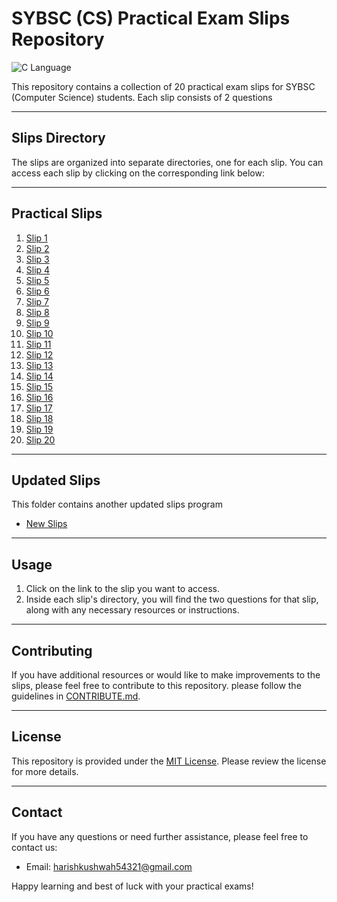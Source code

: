 # SYBSC (CS) Practical Exam Slips Repository

![C Language](https://img.shields.io/badge/Language-C-blue.svg)

This repository contains a collection of 20 practical exam slips for SYBSC (Computer Science) students. Each slip consists of 2 questions

---

## Slips Directory

The slips are organized into separate directories, one for each slip. You can access each slip by clicking on the corresponding link below:

---

## Practical Slips
1. [Slip 1](https://github.com/Harish-Kushwah/Data-Structures-and-Algorithms-C/tree/slips/src/Practicals/slip1)
2. [Slip 2](https://github.com/Harish-Kushwah/Data-Structures-and-Algorithms-C/tree/slips/src/Practicals/slip2)
3. [Slip 3](https://github.com/Harish-Kushwah/Data-Structures-and-Algorithms-C/tree/slips/src/Practicals/slip3)
4. [Slip 4](https://github.com/Harish-Kushwah/Data-Structures-and-Algorithms-C/tree/slips/src/Practicals/slip4)
5. [Slip 5](https://github.com/Harish-Kushwah/Data-Structures-and-Algorithms-C/tree/slips/src/Practicals/slip6)
6. [Slip 6](https://github.com/Harish-Kushwah/Data-Structures-and-Algorithms-C/tree/slips/src/Practicals/slip7)
7. [Slip 7](https://github.com/Harish-Kushwah/Data-Structures-and-Algorithms-C/tree/slips/src/Practicals/slip8)
8. [Slip 8](https://github.com/Harish-Kushwah/Data-Structures-and-Algorithms-C/tree/slips/src/Practicals/slip9)
9. [Slip 9](https://github.com/Harish-Kushwah/Data-Structures-and-Algorithms-C/tree/slips/src/Practicals/slip10)
10. [Slip 10](https://github.com/Harish-Kushwah/Data-Structures-and-Algorithms-C/tree/slips/src/Practicals/slip11)
11. [Slip 11](https://github.com/Harish-Kushwah/Data-Structures-and-Algorithms-C/tree/slips/src/Practicals/slip12)
12. [Slip 12](https://github.com/Harish-Kushwah/Data-Structures-and-Algorithms-C/tree/slips/src/Practicals/slip1)
13. [Slip 13](https://github.com/Harish-Kushwah/Data-Structures-and-Algorithms-C/tree/slips/src/Practicals/slip13)
14. [Slip 14](https://github.com/Harish-Kushwah/Data-Structures-and-Algorithms-C/tree/slips/src/Practicals/slip14)
15. [Slip 15](https://github.com/Harish-Kushwah/Data-Structures-and-Algorithms-C/tree/slips/src/Practicals/slip15)
16. [Slip 16](https://github.com/Harish-Kushwah/Data-Structures-and-Algorithms-C/tree/slips/src/Practicals/slip16)
17. [Slip 17](https://github.com/Harish-Kushwah/Data-Structures-and-Algorithms-C/tree/slips/src/Practicals/slip17)
18. [Slip 18](https://github.com/Harish-Kushwah/Data-Structures-and-Algorithms-C/tree/slips/src/Practicals/slip18)
19. [Slip 19](https://github.com/Harish-Kushwah/Data-Structures-and-Algorithms-C/tree/slips/src/Practicals/slip19)
20. [Slip 20](https://github.com/Harish-Kushwah/Data-Structures-and-Algorithms-C/tree/slips/src/Practicals/slip20)

---
## Updated Slips 
   This folder contains another updated slips program 
* [New Slips](https://github.com/Harish-Kushwah/Data-Structures-and-Algorithms-C/tree/slips/src/Practicals/NewSlips)

---
## Usage

1. Click on the link to the slip you want to access.
2. Inside each slip's directory, you will find the two questions for that slip, along with any necessary resources or instructions.
---
## Contributing

If you have additional resources or would like to make improvements to the slips, please feel free to contribute to this repository.  please follow the guidelines in [CONTRIBUTE.md](https://github.com/Harish-Kushwah/Data-Structures-and-Algorithms-C/blob/slips/contribute.md).

---

## License

This repository is provided under the [MIT License](/LICENSE). Please review the license for more details.

---

## Contact

If you have any questions or need further assistance, please feel free to contact us:
- Email: [harishkushwah54321@gmail.com](mailto:harishkushwah5421@gmail.com)

Happy learning and best of luck with your practical exams!
